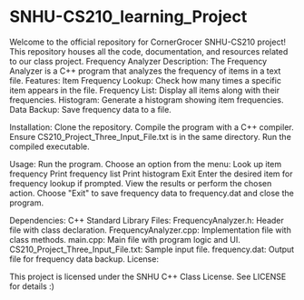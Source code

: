 # SNHU-CS210_learning_Project

Welcome to the official repository for CornerGrocer SNHU-CS210 project! This repository houses all the code, documentation, and resources related to our class project.
Frequency Analyzer
Description:
The Frequency Analyzer is a C++ program that analyzes the frequency of items in a text file.
Features:
Item Frequency Lookup: Check how many times a specific item appears in the file.
Frequency List: Display all items along with their frequencies.
Histogram: Generate a histogram showing item frequencies.
Data Backup: Save frequency data to a file.

Installation:
Clone the repository.
Compile the program with a C++ compiler.
Ensure CS210_Project_Three_Input_File.txt is in the same directory.
Run the compiled executable.

Usage:
Run the program.
Choose an option from the menu:
Look up item frequency
Print frequency list
Print histogram
Exit
Enter the desired item for frequency lookup if prompted.
View the results or perform the chosen action.
Choose "Exit" to save frequency data to frequency.dat and close the program.

Dependencies:
C++ Standard Library
Files:
FrequencyAnalyzer.h: Header file with class declaration.
FrequencyAnalyzer.cpp: Implementation file with class methods.
main.cpp: Main file with program logic and UI.
CS210_Project_Three_Input_File.txt: Sample input file.
frequency.dat: Output file for frequency data backup.
License:

This project is licensed under the SNHU C++ Class License. See LICENSE for details :)

